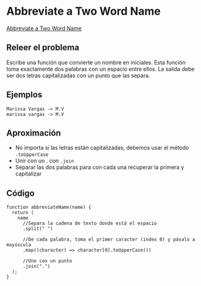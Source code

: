 # Abbreviate a Two Word Name

[Abbreviate a Two Word Name](https://www.codewars.com/kata/57eadb7ecd143f4c9c0000a3/train/javascript)

## Releer el problema

Escribe una función que convierte un nombre en iniciales. Esta función toma exactamente dos palabras con un espacio entre ellos. La salida debe ser dos letras capitalizadas con un punto que las separa.

## Ejemplos

```
Marissa Vargas -> M.V
marissa vargas -> M.V
```

## Aproximación

- No importa si las letras están capitalizadas, debemos usar el método `.toUpperCase`
- Unir con un . con `.join`
- Separar las dos palabras para con cada una recuperar la primera y capitalizar

## Código

```
function abbreviateName(name) {
  return (
    name
      //Separa la cadena de texto donde está el espacio
      .split(" ")

      //De cada palabra, toma el primer caracter (index 0) y pásalo a mayúscula
      .map((character) => character[0].toUpperCase())

      //Une con un punto
      .join(".")
  );
}
```
